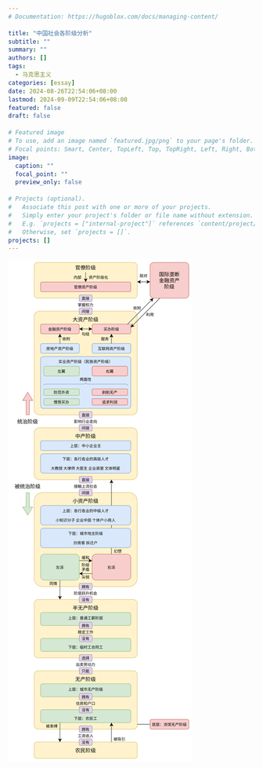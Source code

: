 ```yaml
---
# Documentation: https://hugoblox.com/docs/managing-content/

title: "中国社会各阶级分析"
subtitle: ""
summary: ""
authors: []
tags:
  - 马克思主义
categories: [essay]
date: 2024-08-26T22:54:06+08:00
lastmod: 2024-09-09T22:54:06+08:00
featured: false
draft: false

# Featured image
# To use, add an image named `featured.jpg/png` to your page's folder.
# Focal points: Smart, Center, TopLeft, Top, TopRight, Left, Right, BottomLeft, Bottom, BottomRight.
image:
  caption: ""
  focal_point: ""
  preview_only: false

# Projects (optional).
#   Associate this post with one or more of your projects.
#   Simply enter your project's folder or file name without extension.
#   E.g. `projects = ["internal-project"]` references `content/project/deep-learning/index.md`.
#   Otherwise, set `projects = []`.
projects: []
---
```


<!--more-->

![](中国社会各阶级分析.drawio.svg)
